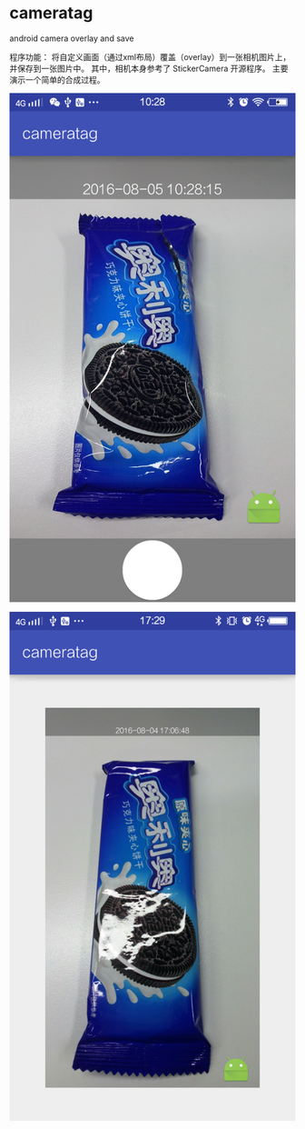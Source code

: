 # cameratag
android camera overlay and save


程序功能：
将自定义画面（通过xml布局）覆盖（overlay）到一张相机图片上，并保存到一张图片中。
其中，相机本身参考了 StickerCamera 开源程序。
主要演示一个简单的合成过程。


![image](app/screenshots/demo0.png)


![image](app/screenshots/demo1.png)
